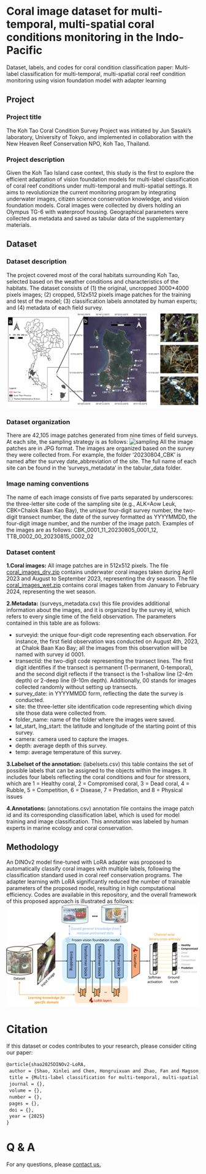 # Coral image dataset for multi-temporal, multi-spatial coral conditions monitoring in the Indo-Pacific
Dataset, labels, and codes for coral condition classification paper: Multi-label classification for multi-temporal, multi-spatial coral reef condition monitoring using vision foundation model with adapter learning
## Project
### Project title
The Koh Tao Coral Condition Survey Project was initiated by Jun Sasaki’s laboratory, University of Tokyo, and implemented in collaboration with the New Heaven Reef Conservation NPO, Koh Tao, Thailand.
### Project description
Given the Koh Tao Island case context, this study is the first to explore the efficient adaptation of vision foundation models for multi-label classification of coral reef conditions under multi-temporal and multi-spatial settings. It aims to revolutionize the current monitoring program by integrating underwater images, citizen science conservation knowledge, and vision foundation models. Coral images were collected by divers holding an Olympus TG-6 with waterproof housing. Geographical parameters were collected as metadata and saved as tabular data of the supplementary materials.
## Dataset
### Dataset description
The project covered most of the coral habitats surrounding Koh Tao, selected based on the weather conditions and characteristics of the habitats. The dataset consists of (1) the original, uncropped 3000*4000 pixels images; (2) cropped, 512x512 pixels image patches for the training and test of the model; (3) classification labels annotated by human experts; and (4) metadata of each field survey.
![Study area](assets/study_area.png)
### Dataset organization
There are 42,105 image patches generated from nine times of field surveys. At each site, the sampling strategy is as follows:
![sampling](https://github.com/XL-SHAO/CoralConditionDataset/assets/117028875/9f417cd5-7aea-4cb7-b18b-d28706c904e9)
All the image patches are in JPG format. The images are organized based on the survey they were collected from. For example, the folder ‘20230804_CBK’ is named after the survey date_abbreviation of the site. The full name of each site can be found in the ‘surveys_metadata’ in the tabular_data folder.
### Image naming conventions
The name of each image consists of five parts separated by underscores: the three-letter site code of the sampling site (e.g., ALK=Aow Leuk, CBK=Chalok Baan Kao Bay), the unique four-digit survey number, the two-digit transect number, the date of the survey formatted as YYYYMMDD, the four-digit image number, and the number of the image patch. Examples of the images are as follows:
CBK_0001_11_20230805_0001_12, TTB_0002_00_20230815_0002_02
### Dataset content
**1.Coral images:** All image patches are in 512x512 pixels. The file [coral_images_dry.zip](https://drive.google.com/drive/folders/1yjvVGSXuFRcO3b0SehyeAHzMtCHhI6S1?usp=drive_link) contains underwater coral images taken during April 2023 and August to September 2023, representing the dry season. The file [coral_images_wet.zip](https://drive.google.com/file/d/1cbmTZ9-y7B51PPFyStSZhJNgeqD7WTwA/view?usp=sharing) contains coral images taken from January to February 2024, representing the wet season.

**2.Metadata:** (surveys_metadata.csv) this file provides additional information about the images, and it is organized by the survey id, which refers to every single time of the field observation. The parameters contained in this table are as follows:
* surveyid: the unique four-digit code representing each observation. For instance, the first field observation was conducted on August 4th, 2023, at Chalok Baan Kao Bay; all the images from this observation will be named with survey id 0001.
* transectid: the two-digit code representing the transect lines. The first digit identifies if the transect is permanent (1-permanent, 0-temporal), and the second digit reflects if the transect is the 1-shallow line (2-4m depth) or 2-deep line (9-10m depth). Additionally, 00 stands for images collected randomly without setting up transects.
* survey_date: in YYYYMMDD form, reflecting the date the survey is conducted.
* site: the three-letter site identification code representing which diving site those data were collected from.
* folder_name: name of the folder where the images were saved.
* lat_start, lng_start: the latitude and longitude of the starting point of this survey.
* camera: camera used to capture the images.
* depth: average depth of this survey.
* temp: average temperature of this survey.

**3.Labelset of the annotation:** (labelsets.csv) this table contains the set of possible labels that can be assigned to the objects within the images. It includes four labels reflecting the coral conditions and four for stressors, which are 1 = Healthy coral, 2 = Compromised coral, 3 = Dead coral, 4 = Rubble, 5 = Competition, 6 = Disease, 7 = Predation, and 8 = Physical issues

**4.Annotations:** (annotations.csv) annotation file contains the image patch id and its corresponding classification label, which is used for model training and image classification. This annotation was labeled by human experts in marine ecology and coral conservation.

## Methodology
An DINOv2 model fine-tuned with LoRA adapter was proposed to automatically classify coral images with multiple labels, following the classification standard used in coral reef conservation programs. The adapter learning with LoRA significantly reduced the number of trainable parameters of the proposed model, resulting in high computational efficiency. Codes are available in this repository, and the overall framework of this proposed approach is illustrated as follows:
![framework](assets/proposed_method.png)
# Citation
If this dataset or codes contributes to your research, please consider citing our paper:
```LaTeX
@article{shao2025DINOv2-LoRA,
 author = {Shao, Xinlei and Chen, Hongruixuan and Zhao, Fan and Magson, Kirsty and Chen, Jundong and Li, Peiran and Wang, Jiaqi and Sasaki, Jun},
 title = {Multi-label classification for multi-temporal, multi-spatial coral reef condition monitoring using vision foundation model with adapter learning},
 journal = {},
 volume = {},
 number = {},
 pages = {},
 doi = {},
 year = {2025}
}
```
# Q & A
For any questions, please [contact us.](mailto:yuishaoxinlei@gmail.com)

